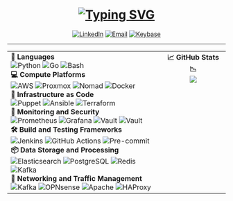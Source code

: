 <div>
    <div id="header" align="center">
        <h1><a href="https://git.io/typing-svg"><img src="https://readme-typing-svg.herokuapp.com?font=Fira+Code&weight=640&size=48&duration=2500&pause=1500&center=true&vCenter=true&random=false&width=700&lines=Robert+Grizzell;Platform+Engineer;Technology+Integrator;DevSecOps+Professional;Open+Source+Contributor" alt="Typing SVG" /></a></h1>
        <p>
            <a href="https://www.linkedin.com/in/robertgrizzell/"><img src="https://img.shields.io/badge/Robert%20Grizzell-839496?style=flat&logo=linkedin&labelColor=268bd2" alt="LinkedIn" /></a>
            <a href="mailto:robert@grizzell.me"><img src="https://img.shields.io/badge/robert@grizzell.me-839496?style=flat&logo=gmail&logoColor=efefef&labelColor=268bd2" alt="Email" /></a>
            <a href="https://keybase.io/rgrizzell"><img src="https://img.shields.io/keybase/pgp/rgrizzell?style=flat&logo=keybase&logoColor=efefef&labelColor=268bd2&color=839496" alt="Keybase" /></a>
        </p>
    <hr/>
    </div>
    <div id="body" align="center">
        <table style="margin-left:auto;margin-right:auto">
            <tr>
                <td style="vertical-align:top">
                    <strong>📜 Languages</strong><br/>
                        <img src="https://img.shields.io/badge/Python-000000?style=flat&logo=python&logoColor=efefef&color=6c71c4" alt="Python" />
                        <img src="https://img.shields.io/badge/Go-000000?style=flat&logo=go&logoColor=efefef&color=6c71c4" alt="Go" />
                        <img src="https://img.shields.io/badge/Bash-000000?style=flat&logo=gnu&logoColor=efefef&color=6c71c4" alt="Bash" />
                    <br/><strong>💻 Compute Platforms</strong><br/>
                        <img src="https://img.shields.io/badge/AWS-000000?style=flat&logo=amazon&logoColor=efefef&color=268bd2" alt="AWS" />
                        <img src="https://img.shields.io/badge/Proxmox-000000?style=flat&logo=proxmox&logoColor=efefef&color=268bd2" alt="Proxmox" />
                        <img src="https://img.shields.io/badge/Nomad-000000?style=flat&logo=consul&logoColor=efefef&color=268bd2" alt="Nomad" />
                        <img src="https://img.shields.io/badge/Docker-000000?style=flat&logo=docker&logoColor=efefef&color=268bd2" alt="Docker" />
                    <br/><strong>📜 Infrastructure as Code</strong><br/>
                        <img src="https://img.shields.io/badge/Puppet-000000?style=flat&logo=puppet&logoColor=efefef&color=2aa198" alt="Puppet" />
                        <img src="https://img.shields.io/badge/Ansible-000000?style=flat&logo=ansible&logoColor=efefef&color=2aa198" alt="Ansible" />
                        <img src="https://img.shields.io/badge/Terraform-000000?style=flat&logo=terraform&logoColor=efefef&color=2aa198" alt="Terraform" />
                    <br/><strong>🔐 Monitoring and Security</strong><br/>
                        <img src="https://img.shields.io/badge/Prometheus-000000?style=flat&logo=prometheus&logoColor=efefef&color=859900" alt="Prometheus" />
                        <img src="https://img.shields.io/badge/Grafana-000000?style=flat&logo=grafana&logoColor=efefef&color=859900" alt="Grafana" />
                        <img src="https://img.shields.io/badge/Vault-000000?style=flat&logo=vault&logoColor=efefef&color=859900" alt="Vault" />
                        <img src="https://img.shields.io/badge/Let%27s%20Encrypt-000000?style=flat&logo=letsencrypt&logoColor=efefef&color=859900" alt="Vault" />
                    <br/><strong>🛠 Build and Testing Frameworks</strong><br/>
                        <img src="https://img.shields.io/badge/Jenkins-000000?style=flat&logo=jenkins&logoColor=efefef&color=b58900" alt="Jenkins" />
                        <img src="https://img.shields.io/badge/GitHub%20Actions-000000?style=flat&logo=github&logoColor=efefef&color=b58900" alt="GitHub Actions" />
                        <img src="https://img.shields.io/badge/Pre%20commit-000000?style=flat&logo=precommit&logoColor=efefef&color=b58900" alt="Pre-commit" />
                    <br/><strong>📦 Data Storage and Processing</strong><br/>
                        <img src="https://img.shields.io/badge/Elasticsearch-000000?style=flat&logo=elasticsearch&logoColor=efefef&color=cb4b16" alt="Elasticsearch" />
                        <img src="https://img.shields.io/badge/PostgreSQL-000000?style=flat&logo=postgresql&logoColor=efefef&color=cb4b16" alt="PostgreSQL" />
                        <img src="https://img.shields.io/badge/Redis-000000?style=flat&logo=redis&logoColor=efefef&color=cb4b16" alt="Redis" />
                        <img src="https://img.shields.io/badge/Kafka-000000?style=flat&logo=apachekafka&logoColor=efefef&color=cb4b16" alt="Kafka" />
                    <br/><strong>🚦 Networking and Traffic Management</strong><br/>
                        <img src="https://img.shields.io/badge/Mikrotik-000000?style=flat&logo=mikrotik&logoColor=efefef&color=dc322f" alt="Kafka" />
                        <img src="https://img.shields.io/badge/OPNsense-000000?style=flat&logo=opnsense&logoColor=efefef&color=dc322f" alt="OPNsense" />
                        <img src="https://img.shields.io/badge/Apache-000000?style=flat&logo=apache&logoColor=efefef&color=dc322f" alt="Apache" />
                        <img src="https://img.shields.io/badge/HAProxy-000000?style=flat&logo=haproxy&logoColor=efefef&color=dc322f" alt="HAProxy" />
                </td>
                <td style="text-align:center;vertical-align:top">
                    <strong>📈 GitHub Stats 📉</strong><br/>
                    <picture>
                      <source
                        srcset="https://github-readme-stats.vercel.app/api?username=rgrizzell&theme=solarized-dark&hide_title=true&hide_rank=true&show_icons=true&show=reviews,discussions_started,discussions_answered,prs_merged,prs_merged_percentage"
                        media="(prefers-color-scheme: dark)"
                      />
                      <source
                        srcset="https://github-readme-stats.vercel.app/api?username=rgrizzell&theme=solarized-light&hide_title=true&hide_rank=true&show_icons=true&show=reviews,discussions_started,discussions_answered,prs_merged,prs_merged_percentage"
                        media="(prefers-color-scheme: light), (prefers-color-scheme: no-preference)"
                      />
                      <img src="https://github-readme-stats.vercel.app/api?username=rgrizzell&theme=solarized-dark&hide_title=true&hide_rank=true&show_icons=true&show=reviews,discussions_started,discussions_answered,prs_merged,prs_merged_percentage" />
                    </picture>
                </td>
            </tr>
        </table>
    </div>
</div>
